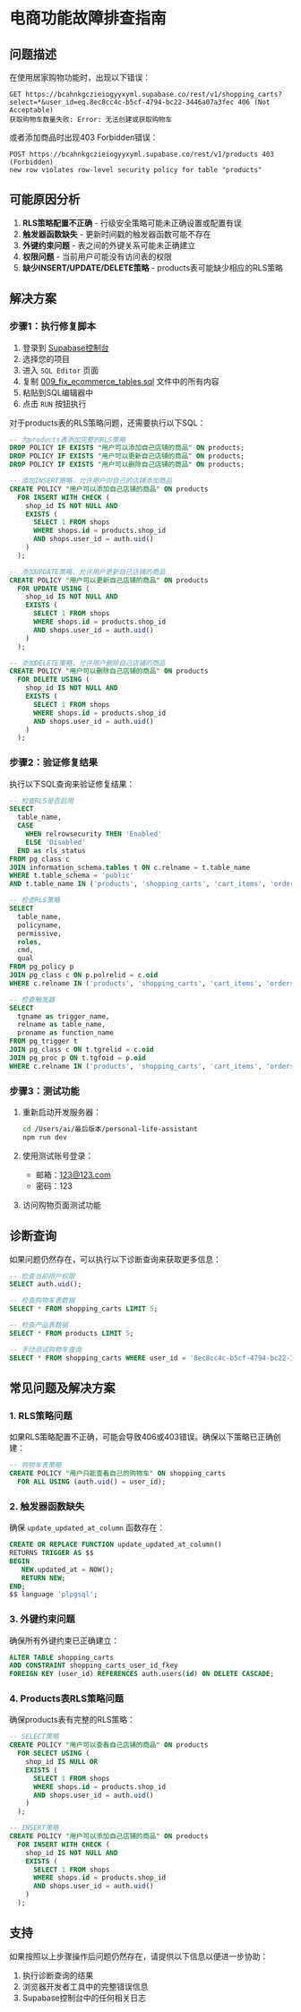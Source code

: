 # 电商功能故障排查指南

## 问题描述

在使用居家购物功能时，出现以下错误：
```
GET https://bcahnkgczieiogyyxyml.supabase.co/rest/v1/shopping_carts?select=*&user_id=eq.8ec8cc4c-b5cf-4794-bc22-3446a07a3fec 406 (Not Acceptable)
获取购物车数量失败: Error: 无法创建或获取购物车
```

或者添加商品时出现403 Forbidden错误：
```
POST https://bcahnkgczieiogyyxyml.supabase.co/rest/v1/products 403 (Forbidden)
new row violates row-level security policy for table "products"
```

## 可能原因分析

1. **RLS策略配置不正确** - 行级安全策略可能未正确设置或配置有误
2. **触发器函数缺失** - 更新时间戳的触发器函数可能不存在
3. **外键约束问题** - 表之间的外键关系可能未正确建立
4. **权限问题** - 当前用户可能没有访问表的权限
5. **缺少INSERT/UPDATE/DELETE策略** - products表可能缺少相应的RLS策略

## 解决方案

### 步骤1：执行修复脚本

1. 登录到 [Supabase控制台](https://app.supabase.com/)
2. 选择您的项目
3. 进入 `SQL Editor` 页面
4. 复制 [009_fix_ecommerce_tables.sql](file:///Users/ai/%E6%9C%80%E5%90%8E%E7%89%88%E6%9C%AC/personal-life-assistant/supabase/migrations/009_fix_ecommerce_tables.sql) 文件中的所有内容
5. 粘贴到SQL编辑器中
6. 点击 `RUN` 按钮执行

对于products表的RLS策略问题，还需要执行以下SQL：

```sql
-- 为products表添加完整的RLS策略
DROP POLICY IF EXISTS "用户可以添加自己店铺的商品" ON products;
DROP POLICY IF EXISTS "用户可以更新自己店铺的商品" ON products;
DROP POLICY IF EXISTS "用户可以删除自己店铺的商品" ON products;

-- 添加INSERT策略，允许用户向自己的店铺添加商品
CREATE POLICY "用户可以添加自己店铺的商品" ON products
  FOR INSERT WITH CHECK (
    shop_id IS NOT NULL AND 
    EXISTS (
      SELECT 1 FROM shops 
      WHERE shops.id = products.shop_id 
      AND shops.user_id = auth.uid()
    )
  );

-- 添加UPDATE策略，允许用户更新自己店铺的商品
CREATE POLICY "用户可以更新自己店铺的商品" ON products
  FOR UPDATE USING (
    shop_id IS NOT NULL AND 
    EXISTS (
      SELECT 1 FROM shops 
      WHERE shops.id = products.shop_id 
      AND shops.user_id = auth.uid()
    )
  );

-- 添加DELETE策略，允许用户删除自己店铺的商品
CREATE POLICY "用户可以删除自己店铺的商品" ON products
  FOR DELETE USING (
    shop_id IS NOT NULL AND 
    EXISTS (
      SELECT 1 FROM shops 
      WHERE shops.id = products.shop_id 
      AND shops.user_id = auth.uid()
    )
  );
```

### 步骤2：验证修复结果

执行以下SQL查询来验证修复结果：

```sql
-- 检查RLS是否启用
SELECT 
  table_name,
  CASE 
    WHEN relrowsecurity THEN 'Enabled'
    ELSE 'Disabled'
  END as rls_status
FROM pg_class c
JOIN information_schema.tables t ON c.relname = t.table_name
WHERE t.table_schema = 'public' 
AND t.table_name IN ('products', 'shopping_carts', 'cart_items', 'orders', 'order_items');

-- 检查RLS策略
SELECT 
  table_name,
  policyname,
  permissive,
  roles,
  cmd,
  qual
FROM pg_policy p
JOIN pg_class c ON p.polrelid = c.oid
WHERE c.relname IN ('products', 'shopping_carts', 'cart_items', 'orders', 'order_items');

-- 检查触发器
SELECT 
  tgname as trigger_name,
  relname as table_name,
  proname as function_name
FROM pg_trigger t
JOIN pg_class c ON t.tgrelid = c.oid
JOIN pg_proc p ON t.tgfoid = p.oid
WHERE c.relname IN ('products', 'shopping_carts', 'cart_items', 'orders', 'order_items');
```

### 步骤3：测试功能

1. 重新启动开发服务器：
   ```bash
   cd /Users/ai/最后版本/personal-life-assistant
   npm run dev
   ```

2. 使用测试账号登录：
   - 邮箱：123@123.com
   - 密码：123

3. 访问购物页面测试功能

## 诊断查询

如果问题仍然存在，可以执行以下诊断查询来获取更多信息：

```sql
-- 检查当前用户权限
SELECT auth.uid();

-- 检查购物车表数据
SELECT * FROM shopping_carts LIMIT 5;

-- 检查产品表数据
SELECT * FROM products LIMIT 5;

-- 手动测试购物车查询
SELECT * FROM shopping_carts WHERE user_id = '8ec8cc4c-b5cf-4794-bc22-3446a07a3fec';
```

## 常见问题及解决方案

### 1. RLS策略问题

如果RLS策略配置不正确，可能会导致406或403错误。确保以下策略已正确创建：

```sql
-- 购物车表策略
CREATE POLICY "用户只能查看自己的购物车" ON shopping_carts
  FOR ALL USING (auth.uid() = user_id);
```

### 2. 触发器函数缺失

确保 `update_updated_at_column` 函数存在：

```sql
CREATE OR REPLACE FUNCTION update_updated_at_column()
RETURNS TRIGGER AS $$
BEGIN
   NEW.updated_at = NOW();
   RETURN NEW;
END;
$$ language 'plpgsql';
```

### 3. 外键约束问题

确保所有外键约束已正确建立：

```sql
ALTER TABLE shopping_carts
ADD CONSTRAINT shopping_carts_user_id_fkey 
FOREIGN KEY (user_id) REFERENCES auth.users(id) ON DELETE CASCADE;
```

### 4. Products表RLS策略问题

确保products表有完整的RLS策略：

```sql
-- SELECT策略
CREATE POLICY "用户可以查看自己店铺的商品" ON products
  FOR SELECT USING (
    shop_id IS NULL OR 
    EXISTS (
      SELECT 1 FROM shops 
      WHERE shops.id = products.shop_id 
      AND shops.user_id = auth.uid()
    )
  );

-- INSERT策略
CREATE POLICY "用户可以添加自己店铺的商品" ON products
  FOR INSERT WITH CHECK (
    shop_id IS NOT NULL AND 
    EXISTS (
      SELECT 1 FROM shops 
      WHERE shops.id = products.shop_id 
      AND shops.user_id = auth.uid()
    )
  );
```

## 支持

如果按照以上步骤操作后问题仍然存在，请提供以下信息以便进一步协助：

1. 执行诊断查询的结果
2. 浏览器开发者工具中的完整错误信息
3. Supabase控制台中的任何相关日志